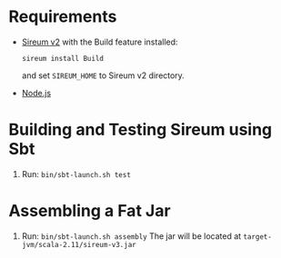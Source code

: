 Requirements
============

* [Sireum v2](http://sireum.org) with the Build feature installed:

  `sireum install Build`

  and set `SIREUM_HOME` to Sireum v2 directory.

* [Node.js](https://nodejs.org)


Building and Testing Sireum using Sbt
=====================================

1. Run: `bin/sbt-launch.sh test`


Assembling a Fat Jar
====================

1. Run: `bin/sbt-launch.sh assembly`
   The jar will be located at `target-jvm/scala-2.11/sireum-v3.jar`